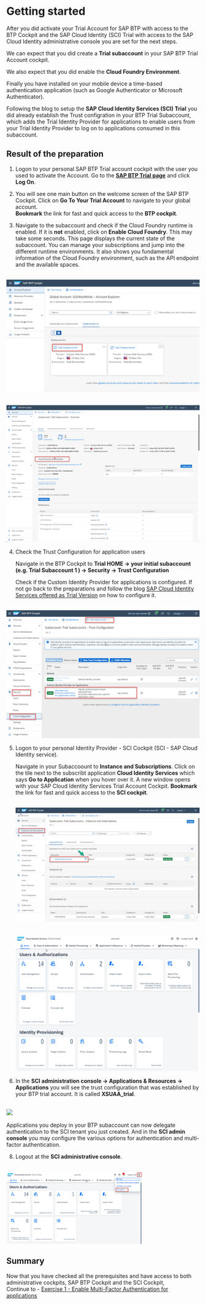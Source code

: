 # Getting started

After you did activate your Trial Account for SAP BTP with access to the BTP Cockpit and the SAP Cloud Identity (SCI) Trial with access to the SAP Cloud Identity administrative console you are set for the next steps.

We can expect that you did create a **Trial subaccount** in your SAP BTP Trial Account cockpit.

We also expect that you did enable the **Cloud Foundry Environment**.

Finally you have installed on your mobile device a time-based authentication application (such as Google Authenticator or Microsoft Authenticator).

Following the blog to setup the **SAP Cloud Identity Services (SCI) Trial** you did already establish the Trust configration in your BTP Trial Subaccount, which adds the Trial Identity Provider for applications to enable users from your Trial Identity Provider to log on to applications consumed in this subaccount.

## Result of the preparation

1. Logon to your personal SAP BTP Trial account cockpit with the user you used to activate the Account. Go to the [**SAP BTP Trial page**](https://account.hanatrial.ondemand.com/trial/#/home/trial) and click **Log On**.

2. You will see one main button on the welcome screen of the SAP BTP Cockpit. Click on **Go To Your Trial Account** to navigate to your global account.  
   **Bookmark** the link for fast and quick access to the **BTP cockpit**.

3. Navigate to the subaccount and check if the Cloud Foundry runtime is enabled. If it is **not** enabled, click on **Enable Cloud Foundry**. This may take some seconds. This page displays the current state of the subaccount. You can manage your subscriptions and jump into the different runtime environments. It also shows you fundamental information of the Cloud Foundry environment, such as the API endpoint and the available spaces.

<br>![](/exercises/ex0/images/audit0.png)

<br>![](/exercises/ex0/images/Subaccount%20Overview.png)

4. Check the Trust Configuration for application users

   Navigate in the  BTP Cockpit to **Trial HOME -> your initial subaccount (e.g. Trial Subaccount 1 ) -> Security -> Trust Configuration**

   Check if the Custom Identity Provider for applications is configured. If not go back to the preparations and follow the blog [SAP Cloud Identity Services offered as Trial Version](https://blogs.sap.com/2023/04/13/sap-cloud-identity-services-offered-as-trial-version/) on how to configure it.

<br>![](/exercises/ex0/images/Subaccoount1_TrustConfiguration.png)

5. Logon to your personal Identity Provider - SCI Cockpit (SCI - SAP Cloud Identity service).

   Navigate in your Subaccoount to **Instance and Subscriptions**. Click on the tile next to the subscribt application **Cloud Identity Services** which says **Go to Application** when you hover over it. A new window opens with your SAP Cloud Identity Services Trial Account Cockpit. **Bookmark** the link for fast and quick access to the **SCI cockpit**.

    <br>![](/exercises/ex0/images/SubaccountInstanceandSubscriptions.png)
   
     <br>![](/exercises/ex0/images/SCICockpit.png)

7. In the **SCI administration console -> Applications & Resources -> Applications** you will see the trust configuration that was established by your BTP trial account. It is called **XSUAA_trial**.

<br>![](/exercises/ex0/images/SCI_XSUAA_trial.png")

   Applications you deploy in your BTP subaccount can now delegate authentication to the SCI tenant you just created. And in the **SCI admin console** you may configure the various options for authentication and multi-factor authentication.

 8.  Logout at the **SCI administrative console**.

<br><img src="/exercises/ex1/images/SCI_logout.png" width="70%"> 

## Summary

Now that you have checked all the prerequisites and have access to both administrative cockpits, SAP BTP Cockpit and the SCI Cockpit,  
Continue to - [Exercise 1 - Enable Multi-Factor Authentication for applications](../ex1/README.md)
